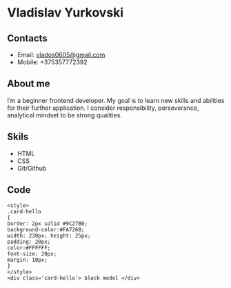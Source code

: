 # Vladislav Yurkovski

## Contacts
  * Email: vlados0605@gmail.com
  * Mobile: +375357772392
## About me
I’m a beginner frontend developer. My goal is to learn new skills and abilities for their further application. I consider responsibility, perseverance, analytical mindset to be strong qualities.
## Skils
 * HTML
 * CSS
 * Git/Github
 ## Code 
  ```
  <style>
.card-hello 
{
  border: 2px solid #9C27B0;
  background-color:#FA7268; 
  width: 230px; height: 25px;
padding: 20px;
color:#FFFFFF;
font-size: 20px;
margin: 10px;
}
</style>
 <div class='card-hello'> block model </div>
```
